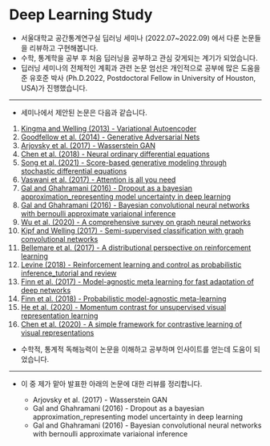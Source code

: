 # Deep Learning Study

- 서울대학교 공간통계연구실 딥러닝 세미나 (2022.07~2022.09) 에서 다룬 논문들을 리뷰하고 구현해봅니다.
- 수학, 통계학을 공부 후 처음 딥러닝을 공부하고 관심 갖게되는 계기가 되었습니다.
- 딥러닝 세미나의 전체적인 계획과 관련 논문 엄선은 개인적으로 공부에 많은 도움을 준 유호준 박사 (Ph.D.2022, Postdoctoral Fellow in University of Houston, USA)가 진행했습니다.

---

- 세미나에서 제안된 논문은 다음과 같습니다.

1. [Kingma and Welling (2013) - Variational Autoencoder](https://arxiv.org/abs/1312.6114)
2. [Goodfellow et al. (2014) - Generative Adversarial Nets](https://arxiv.org/abs/1406.2661)
3. [Arjovsky et al. (2017) - Wasserstein GAN](https://arxiv.org/abs/1701.07875)
4. [Chen et al. (2018) - Neural ordinary differential equations](https://arxiv.org/abs/1806.07366)
5. [Song et al. (2021) - Score-based generative modeling through stochastic differential equations](https://openreview.net/forum?id=PxTIG12RRHS)
6. [Vaswani et al. (2017) - Attention is all you need](https://arxiv.org/abs/1706.03762) 
7. [Gal and Ghahramani (2016) - Dropout as a bayesian approximation_representing model uncertainty in deep learning](https://arxiv.org/abs/1506.02142)
8. [Gal and Ghahramani (2016) - Bayesian convolutional neural networks with bernoulli approximate variaional inference](https://arxiv.org/abs/1506.02158)
9. [Wu et al. (2020) - A comprehensive survey on graph neural networks](https://arxiv.org/abs/1901.00596) 
10. [Kipf and Welling (2017) - Semi-supervised classification with graph convolutional networks](https://arxiv.org/abs/1609.02907)
11. [Bellemare et al. (2017) - A distributional perspective on reinforcement learning](https://arxiv.org/abs/1707.06887) 
12. [Levine (2018) - Reinforcement learning and control as probabilistic inference_tutorial and review](https://arxiv.org/abs/1805.00909)
13. [Finn et al. (2017) - Model-agnostic meta learning for fast adaptation of deep networks](https://arxiv.org/abs/1703.03400)
14. [Finn et al. (2018) - Probabilistic model-agnostic meta-learning](https://arxiv.org/abs/1806.02817)
15. [He et al. (2020) - Momentum contrast for unsupervised visual representation learning](https://arxiv.org/abs/1911.05722)
16. [Chen et al. (2020) - A simple framework for contrastive learning of visual representations](https://arxiv.org/abs/2002.05709)

- 수학적, 통계적 독해능력이 논문을 이해하고 공부하며 인사이트를 얻는데 도움이 되었습니다.

---

- 이 중 제가 맡아 발표한 아래의 논문에 대한 리뷰를 정리합니다.

  - Arjovsky et al. (2017) - Wasserstein GAN
  - Gal and Ghahramani (2016) - Dropout as a bayesian approximation_representing model uncertainty in deep learning
  - Gal and Ghahramani (2016) - Bayesian convolutional neural networks with bernoulli approximate variaional inference
